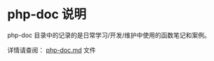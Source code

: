 # php-doc 说明 #
php-doc 目录中的记录的是日常学习/开发/维护中使用的函数笔记和案例。

详情请查阅： [php-doc.md](https://github.com/huimingdeng/hello-world/blob/php-doc/php-doc/php-doc.md "php-doc分支的php-doc.md") 文件
